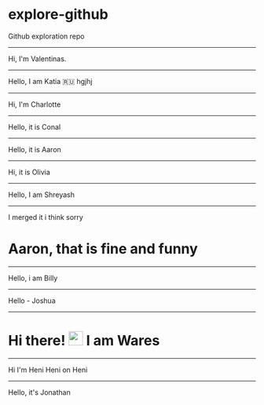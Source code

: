 # explore-github
Github exploration repo

---

Hi, I'm Valentinas.

---

Hello, I am Katia 🇷🇺 hgjhj

---

Hi, I'm Charlotte

---

Hello, it is Conal

---

Hello, it is Aaron

---

Hi, it is Olivia

---

Hello, I am Shreyash

---

I merged it i think sorry

# Aaron, that is fine and funny

---

Hello, i am Billy

---

Hello - Joshua

---

# Hi there! <img src="https://github.com/TheDudeThatCode/TheDudeThatCode/blob/master/Assets/Hi.gif" width="29px"> I am Wares

---

Hi I'm Heni Heni on Heni

---

Hello, it's Jonathan

